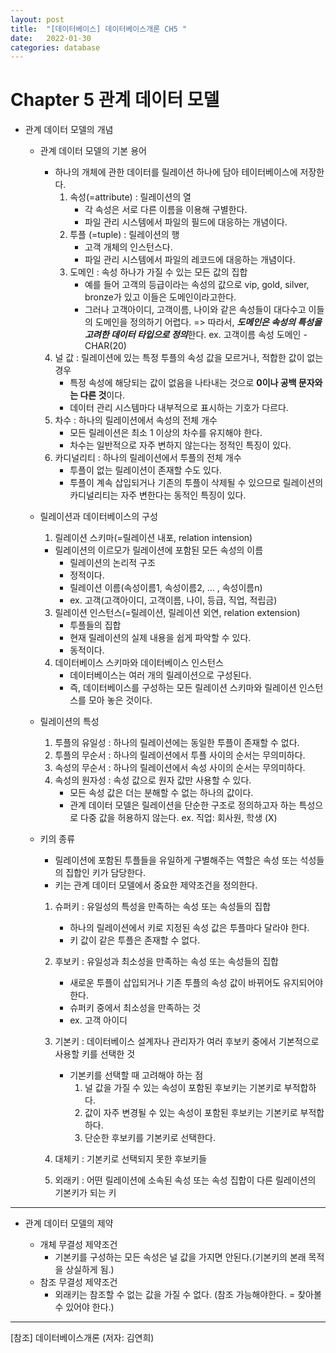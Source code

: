 ```yaml
---
layout: post
title:  "[데이터베이스] 데이터베이스개론 CH5 "
date:   2022-01-30
categories: database
---
```


# Chapter 5 관계 데이터 모델

- 관계 데이터 모델의 개념

	* 관계 데이터 모델의 기본 용어 
		- 하나의 개체에 관한 데이터를 릴레이션 하나에 담아 테이터베이스에 저장한다.
		  1. 속성(=attribute) : 릴레이션의 열
		      - 각 속성은 서로 다른 이름을 이용해 구별한다.
		      - 파일 관리 시스템에서 파일의 필드에 대응하는 개념이다.
		  2. 투플 (=tuple) : 릴레이션의 행
		      - 고객 개체의 인스턴스다. 
		      - 파일 관리 시스템에서 파일의 레코드에 대응하는 개념이다. 
		  3. 도메인 : 속성 하나가 가질 수 있는 모든 값의 집합
		      - 예를 들어 고객의 등급이라는 속성의 값으로 vip, gold, silver, bronze가 있고 이들은 도메인이라고한다.
		      - 그러나 고객아이디, 고객이름, 나이와 같은 속성들이 대다수고 이들의 도메인을 정의하기 어렵다.   => 따라서, ***도메인은 속성의 특성을 고려한 데이터 타입으로 정의***한다. ex. 고객이름 속성 도메인 - CHAR(20)
      4. 널 값 : 릴레이션에 있는 특정 투플의 속성 값을 모르거나, 적합한 값이 없는 경우
          - 특정 속성에 해당되는 값이 없음을 나타내는 것으로 **0이나 공백 문자와는 다른 것**이다.
          - 데이터 관리 시스템마다 내부적으로 표시하는 기호가 다르다.
      5. 차수 : 하나의 릴레이션에서 속성의 전체 개수
          - 모든 릴레이션은 최소 1 이상의 차수를 유지해야 한다. 
          - 차수는 일반적으로 자주 변하지 않는다는 정적인 특징이 있다. 
      6. 카디널리티 : 하나의 릴레이션에서 투플의 전체 개수 
          - 투플이 없는 릴레이션이 존재할 수도 있다.
          - 투플이 계속 삽입되거나 기존의 투플이 삭제될 수 있으므로 릴레이션의 카디널리티는 자주 변한다는 동적인 특징이 있다. 

	* 릴레이션과 데이터베이스의 구성
	  1. 릴레이션 스키마(=릴레이션 내포, relation intension)
  	    - 릴레이션의 이르모가 릴레이션에 포함된 모든 속성의 이름
	      - 릴레이션의 논리적 구조
	      - 정적이다.
	      - 릴레이션 이름(속성이름1, 속성이름2, ... , 속성이름n)
	      - ex. 고객(고객아이디, 고객이름, 나이, 등급, 직업, 적립금)
	  3. 릴레이션 인스턴스(=릴레이션, 릴레이션 외연, relation extension)
	     - 투플들의 집합 
	     - 현재 릴레이션의 실제 내용을 쉽게 파악할 수 있다. 
	     - 동적이다.
	  5. 데이터베이스 스키마와 데이터베이스 인스턴스
	      - 데이터베이스는 여러 개의 릴레이션으로 구성된다. 
	      - 즉, 데이터베이스를 구성하는 모든 릴레이션 스키마와 릴레이션 인스턴스를 모아 놓은 것이다. 

	* 릴레이션의 특성
	  1. 투플의 유일성 : 하나의 릴레이션에는 동일한 투플이 존재할 수 없다.
	  2. 투플의 무순서 : 하나의 릴레이션에서 투플 사이의 순서는 무의미하다.
	  3. 속성의 무순서 : 하나의 릴레이션에서 속성 사이의 순서는 무의미하다.
	  4. 속성의 원자성 : 속성 값으로 원자 값만 사용할 수 있다. 
	      - 모든 속성 값은 더는 분해할 수 없는 하나의 값이다. 
	      - 관계 데이터 모델은 릴레이션을 단순한 구조로 정의하고자 하는 특성으로 다중 값을 허용하지 않는다. ex. 직업: 회사원, 학생 (X)


  * 키의 종류
    - 릴레이션에 포함된 투플들을 유일하게 구별해주는 역할은 속성 또는 석성들의 집합인 키가 담당한다. 
    - 키는 관계 데이터 모델에서 중요한 제약조건을 정의한다.
    
    1. 슈퍼키 : 유일성의 특성을 만족하는 속성 또는 속성들의 집합 
        - 하나의 릴레이션에서 키로 지정된 속성 값은 투플마다 달라야 한다.
        - 키 값이 같은 투플은 존재할 수 없다.
    3. 후보키 : 유일성과 최소성을 만족하는 속성 또는 속성들의 집합
        - 새로운 투플이 삽입되거나 기존 투플의 속성 값이 바뀌어도 유지되어야 한다.
        - 슈퍼키 중에서 최소성을 만족하는 것
        - ex. 고객 아이디 
    5. 기본키 : 데이터베이스 설계자나 관리자가 여러 후보키 중에서 기본적으로 사용할 키를 선택한 것 
        - 기본키를 선택할 때 고려해야 하는 점
            1. 널 값을 가질 수 있는 속성이 포함된 후보키는 기본키로 부적합하다.
            2. 값이 자주 변경될 수 있는 속성이 포함된 후보키는 기본키로 부적합하다.
            3. 단순한 후보키를 기본키로 선택한다.
            
    7. 대체키 : 기본키로 선택되지 못한 후보키들
    8. 외래키 : 어떤 릴레이션에 소속된 속성 또는 속성 집합이 다른 릴레이션의 기본키가 되는 키
	   
        
---
- 관계 데이터 모델의 제약

  * 개체 무결성 제약조건
    - 기본키를 구성하는 모든 속성은 널 값을 가지면 안된다.(기본키의 본래 목적을 상실하게 됨.)
  * 참조 무결성 제약조건
    - 외래키는 참조할 수 없는 값을 가질 수 없다. (참조 가능해야한다. = 찾아볼 수 있어야 한다.)
---


[참조] 데이터베이스개론 (저자: 김연희)
